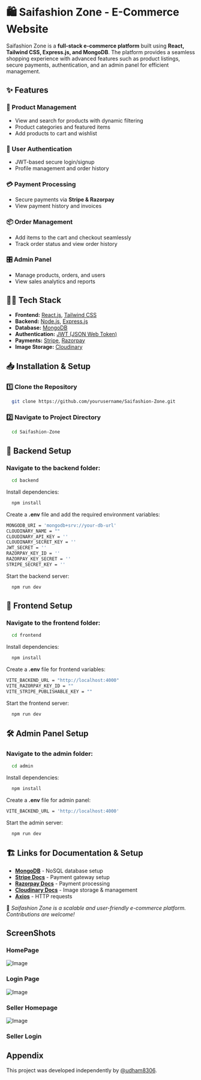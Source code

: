 # 🛍️ Saifashion Zone - E-Commerce Website

Saifashion Zone is a **full-stack e-commerce platform** built using **React, Tailwind CSS, Express.js, and MongoDB**. The platform provides a seamless shopping experience with advanced features such as product listings, secure payments, authentication, and an admin panel for efficient management.

<!-- ## Demo -->
<!-- [saifashionzone.com](https://saifashionzone.com) -->

## ✨ Features

### 🛒 Product Management
- View and search for products with dynamic filtering
- Product categories and featured items
- Add products to cart and wishlist

### 🔐 User Authentication
- JWT-based secure login/signup
- Profile management and order history

### 💳 Payment Processing
- Secure payments via **Stripe & Razorpay**
- View payment history and invoices

### 📦 Order Management
- Add items to the cart and checkout seamlessly
- Track order status and view order history

### 🎛️ Admin Panel
- Manage products, orders, and users
- View sales analytics and reports

## 👨‍💻 Tech Stack

- **Frontend:** [React.js](https://reactjs.org/), [Tailwind CSS](https://tailwindcss.com/)
- **Backend:** [Node.js](https://nodejs.org/en/), [Express.js](https://expressjs.com/)
- **Database:** [MongoDB](https://www.mongodb.com/)
- **Authentication:** [JWT (JSON Web Token)](https://jwt.io/)
- **Payments:** [Stripe](https://stripe.com/), [Razorpay](https://razorpay.com/)
- **Image Storage:** [Cloudinary](https://cloudinary.com/)

## 📥 Installation & Setup

### 1️⃣ Clone the Repository
```bash
  git clone https://github.com/yourusername/Saifashion-Zone.git
```

### 2️⃣ Navigate to Project Directory
```bash
  cd Saifashion-Zone
```

## 🚀 Backend Setup
### Navigate to the backend folder:
```bash
  cd backend
```
Install dependencies:
```bash
  npm install
```
Create a **.env** file and add the required environment variables:
```bash
MONGODB_URI = 'mongodb+srv://your-db-url'
CLOUDINARY_NAME = ""
CLOUDINARY_API_KEY = ''
CLOUDINARY_SECRET_KEY = ''
JWT_SECRET = ''
RAZORPAY_KEY_ID = ''
RAZORPAY_KEY_SECRET = ''
STRIPE_SECRET_KEY = ''
```
Start the backend server:
```bash
  npm run dev
```

## 🌟 Frontend Setup
### Navigate to the frontend folder:
```bash
  cd frontend
```
Install dependencies:
```bash
  npm install
```
Create a **.env** file for frontend variables:
```bash
VITE_BACKEND_URL = "http://localhost:4000"
VITE_RAZORPAY_KEY_ID = ""
VITE_STRIPE_PUBLISHABLE_KEY = ""
```
Start the frontend server:
```bash
  npm run dev
```

## 🛠️ Admin Panel Setup
### Navigate to the admin folder:
```bash
  cd admin
```
Install dependencies:
```bash
  npm install
```
Create a **.env** file for admin panel:
```bash
VITE_BACKEND_URL = 'http://localhost:4000'
```
Start the admin server:
```bash
  npm run dev
```

## 🏗️ Links for Documentation & Setup

- **[MongoDB](https://www.mongodb.com/)** - NoSQL database setup
- **[Stripe Docs](https://stripe.com/docs)** - Payment gateway setup
- **[Razorpay Docs](https://razorpay.com/docs/)** - Payment processing
- **[Cloudinary Docs](https://cloudinary.com/documentation)** - Image storage & management
- **[Axios](https://axios-http.com/docs/intro)** - HTTP requests

🚀 *Saifashion Zone is a scalable and user-friendly e-commerce platform. Contributions are welcome!*
## ScreenShots
### HomePage
![Image](https://github.com/user-attachments/assets/6ff33a92-8ddd-41fb-b70a-c21997b20d4b)
### Login Page
![Image](https://github.com/user-attachments/assets/f34dec8f-fd47-4e4b-bd6b-5e5988a1a21b)
### Seller Homepage
![Image](https://github.com/user-attachments/assets/683ca073-2a50-4205-b7af-593ebc733999)
### Seller Login

## Appendix

This project was developed independently by [@udham8306](https://www.github.com/udham8306).

